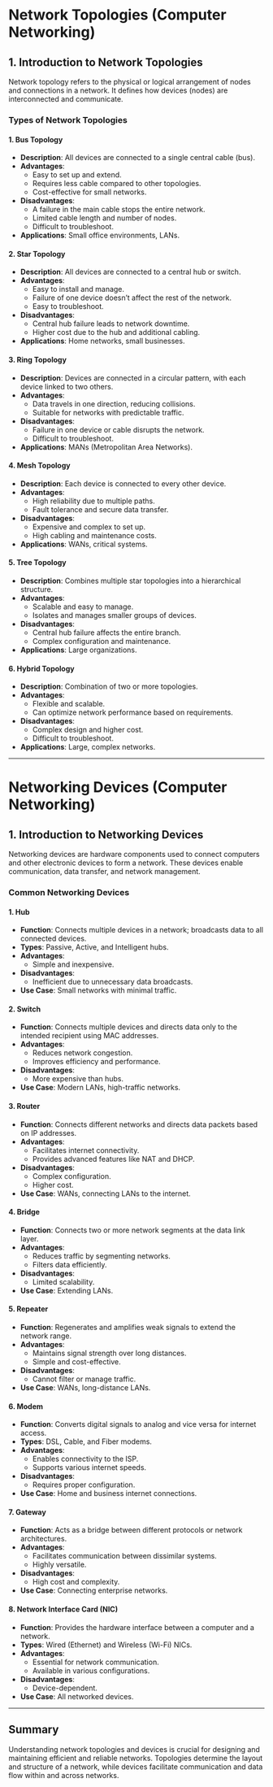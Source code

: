 # Network Topologies (Computer Networking)

## 1. Introduction to Network Topologies
Network topology refers to the physical or logical arrangement of nodes and connections in a network. It defines how devices (nodes) are interconnected and communicate.

### Types of Network Topologies

#### 1. Bus Topology
- **Description**: All devices are connected to a single central cable (bus).
- **Advantages**:
  - Easy to set up and extend.
  - Requires less cable compared to other topologies.
  - Cost-effective for small networks.
- **Disadvantages**:
  - A failure in the main cable stops the entire network.
  - Limited cable length and number of nodes.
  - Difficult to troubleshoot.
- **Applications**: Small office environments, LANs.

#### 2. Star Topology
- **Description**: All devices are connected to a central hub or switch.
- **Advantages**:
  - Easy to install and manage.
  - Failure of one device doesn’t affect the rest of the network.
  - Easy to troubleshoot.
- **Disadvantages**:
  - Central hub failure leads to network downtime.
  - Higher cost due to the hub and additional cabling.
- **Applications**: Home networks, small businesses.

#### 3. Ring Topology
- **Description**: Devices are connected in a circular pattern, with each device linked to two others.
- **Advantages**:
  - Data travels in one direction, reducing collisions.
  - Suitable for networks with predictable traffic.
- **Disadvantages**:
  - Failure in one device or cable disrupts the network.
  - Difficult to troubleshoot.
- **Applications**: MANs (Metropolitan Area Networks).

#### 4. Mesh Topology
- **Description**: Each device is connected to every other device.
- **Advantages**:
  - High reliability due to multiple paths.
  - Fault tolerance and secure data transfer.
- **Disadvantages**:
  - Expensive and complex to set up.
  - High cabling and maintenance costs.
- **Applications**: WANs, critical systems.

#### 5. Tree Topology
- **Description**: Combines multiple star topologies into a hierarchical structure.
- **Advantages**:
  - Scalable and easy to manage.
  - Isolates and manages smaller groups of devices.
- **Disadvantages**:
  - Central hub failure affects the entire branch.
  - Complex configuration and maintenance.
- **Applications**: Large organizations.

#### 6. Hybrid Topology
- **Description**: Combination of two or more topologies.
- **Advantages**:
  - Flexible and scalable.
  - Can optimize network performance based on requirements.
- **Disadvantages**:
  - Complex design and higher cost.
  - Difficult to troubleshoot.
- **Applications**: Large, complex networks.

---

# Networking Devices (Computer Networking)

## 1. Introduction to Networking Devices
Networking devices are hardware components used to connect computers and other electronic devices to form a network. These devices enable communication, data transfer, and network management.

### Common Networking Devices

#### 1. Hub
- **Function**: Connects multiple devices in a network; broadcasts data to all connected devices.
- **Types**: Passive, Active, and Intelligent hubs.
- **Advantages**:
  - Simple and inexpensive.
- **Disadvantages**:
  - Inefficient due to unnecessary data broadcasts.
- **Use Case**: Small networks with minimal traffic.

#### 2. Switch
- **Function**: Connects multiple devices and directs data only to the intended recipient using MAC addresses.
- **Advantages**:
  - Reduces network congestion.
  - Improves efficiency and performance.
- **Disadvantages**:
  - More expensive than hubs.
- **Use Case**: Modern LANs, high-traffic networks.

#### 3. Router
- **Function**: Connects different networks and directs data packets based on IP addresses.
- **Advantages**:
  - Facilitates internet connectivity.
  - Provides advanced features like NAT and DHCP.
- **Disadvantages**:
  - Complex configuration.
  - Higher cost.
- **Use Case**: WANs, connecting LANs to the internet.

#### 4. Bridge
- **Function**: Connects two or more network segments at the data link layer.
- **Advantages**:
  - Reduces traffic by segmenting networks.
  - Filters data efficiently.
- **Disadvantages**:
  - Limited scalability.
- **Use Case**: Extending LANs.

#### 5. Repeater
- **Function**: Regenerates and amplifies weak signals to extend the network range.
- **Advantages**:
  - Maintains signal strength over long distances.
  - Simple and cost-effective.
- **Disadvantages**:
  - Cannot filter or manage traffic.
- **Use Case**: WANs, long-distance LANs.

#### 6. Modem
- **Function**: Converts digital signals to analog and vice versa for internet access.
- **Types**: DSL, Cable, and Fiber modems.
- **Advantages**:
  - Enables connectivity to the ISP.
  - Supports various internet speeds.
- **Disadvantages**:
  - Requires proper configuration.
- **Use Case**: Home and business internet connections.

#### 7. Gateway
- **Function**: Acts as a bridge between different protocols or network architectures.
- **Advantages**:
  - Facilitates communication between dissimilar systems.
  - Highly versatile.
- **Disadvantages**:
  - High cost and complexity.
- **Use Case**: Connecting enterprise networks.

#### 8. Network Interface Card (NIC)
- **Function**: Provides the hardware interface between a computer and a network.
- **Types**: Wired (Ethernet) and Wireless (Wi-Fi) NICs.
- **Advantages**:
  - Essential for network communication.
  - Available in various configurations.
- **Disadvantages**:
  - Device-dependent.
- **Use Case**: All networked devices.

---

## Summary
Understanding network topologies and devices is crucial for designing and maintaining efficient and reliable networks. Topologies determine the layout and structure of a network, while devices facilitate communication and data flow within and across networks.

